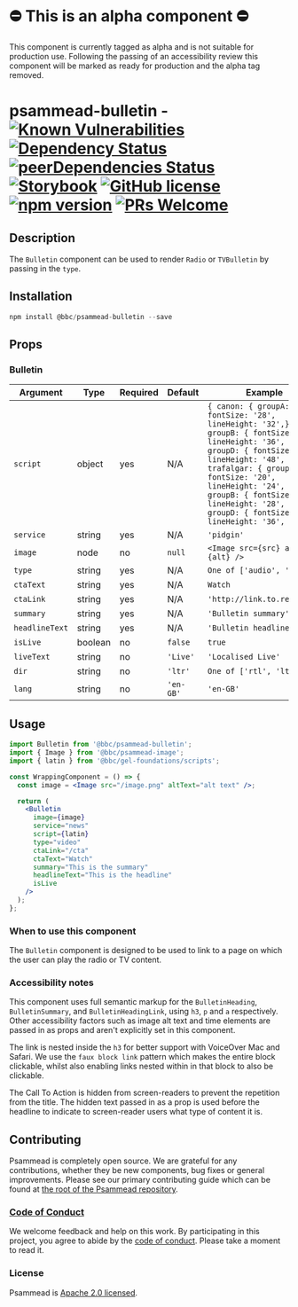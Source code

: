 # ⛔️ This is an alpha component ⛔️

This component is currently tagged as alpha and is not suitable for production use. Following the passing of an accessibility review this component will be marked as ready for production and the alpha tag removed.

# psammead-bulletin - [![Known Vulnerabilities](https://snyk.io/test/github/bbc/psammead/badge.svg?targetFile=packages%2Fcomponents%2Fpsammead-bulletin%2Fpackage.json)](https://snyk.io/test/github/bbc/psammead?targetFile=packages%2Fcomponents%2Fpsammead-bulletin%2Fpackage.json) [![Dependency Status](https://david-dm.org/bbc/psammead.svg?path=packages/components/psammead-bulletin)](https://david-dm.org/bbc/psammead?path=packages/components/psammead-bulletin) [![peerDependencies Status](https://david-dm.org/bbc/psammead/peer-status.svg?path=packages/components/psammead-bulletin)](https://david-dm.org/bbc/psammead?path=packages/components/psammead-bulletin&type=peer) [![Storybook](https://raw.githubusercontent.com/storybooks/brand/master/badge/badge-storybook.svg?sanitize=true)](https://bbc.github.io/psammead/?path=/story/bulletin--containing-image) [![GitHub license](https://img.shields.io/badge/license-Apache%202.0-blue.svg)](https://github.com/bbc/psammead/blob/latest/LICENSE) [![npm version](https://img.shields.io/npm/v/@bbc/psammead-bulletin.svg)](https://www.npmjs.com/package/@bbc/psammead-bulletin) [![PRs Welcome](https://img.shields.io/badge/PRs-welcome-brightgreen.svg)](https://github.com/bbc/psammead/blob/latest/CONTRIBUTING.md)

## Description

The `Bulletin` component can be used to render `Radio` or `TVBulletin` by passing in the `type`.

## Installation

```jsx
npm install @bbc/psammead-bulletin --save
```

## Props

### Bulletin

<!-- prettier-ignore -->
| Argument  | Type | Required | Default | Example |
| --------- | ---- | -------- | ------- | ------- |
| `script` | object | yes | N/A | `{ canon: { groupA: { fontSize: '28', lineHeight: '32',}, groupB: { fontSize: '32', lineHeight: '36', }, groupD: { fontSize: '44', lineHeight: '48', }, }, trafalgar: { groupA: { fontSize: '20', lineHeight: '24', }, groupB: { fontSize: '24', lineHeight: '28', }, groupD: { fontSize: '32', lineHeight: '36', }, }, }` |
| `service` | string | yes | N/A | `'pidgin'` |
| `image` | node | no | `null` | `<Image src={src} alt={alt} />` |
| `type` | string | yes | N/A | `One of ['audio', 'video']` |
| `ctaText` | string | yes | N/A | `Watch` |
| `ctaLink` | string | yes | N/A | `'http://link.to.resource'` |
| `summary` | string | yes | N/A | `'Bulletin summary'` |
| `headlineText` | string | yes | N/A  | `'Bulletin headline'` |
| `isLive` | boolean | no | `false` | `true` |
| `liveText` | string | no | `'Live'` | `'Localised Live'` |
| `dir` | string | no | `'ltr'` | `One of ['rtl', 'ltr']` |
| `lang` | string | no | `'en-GB'` | `'en-GB'` |

## Usage

```jsx
import Bulletin from '@bbc/psammead-bulletin';
import { Image } from '@bbc/psammead-image';
import { latin } from '@bbc/gel-foundations/scripts';

const WrappingComponent = () => {
  const image = <Image src="/image.png" altText="alt text" />;

  return (
    <Bulletin
      image={image}
      service="news"
      script={latin}
      type="video"
      ctaLink="/cta"
      ctaText="Watch"
      summary="This is the summary"
      headlineText="This is the headline"
      isLive
    />
  );
};
```

### When to use this component

The `Bulletin` component is designed to be used to link to a page on which the user can play the radio or TV content.

<!-- ### When not to use this component -->

### Accessibility notes

This component uses full semantic markup for the `BulletinHeading`, `BulletinSummary`, and `BulletinHeadingLink`, using `h3`, `p` and `a` respectively. Other accessibility factors such as image alt text and time elements are passed in as props and aren't explicitly set in this component.

The link is nested inside the `h3` for better support with VoiceOver Mac and Safari. We use the `faux block link` pattern which makes the entire block clickable, whilst also enabling links nested within in that block to also be clickable.

The Call To Action is hidden from screen-readers to prevent the repetition from the title. The hidden text passed in as a prop is used before the headline to indicate to screen-reader users what type of content it is.

## Contributing

Psammead is completely open source. We are grateful for any contributions, whether they be new components, bug fixes or general improvements. Please see our primary contributing guide which can be found at [the root of the Psammead repository](https://github.com/bbc/psammead/blob/latest/CONTRIBUTING.md).

### [Code of Conduct](https://github.com/bbc/psammead/blob/latest/CODE_OF_CONDUCT.md)

We welcome feedback and help on this work. By participating in this project, you agree to abide by the [code of conduct](https://github.com/bbc/psammead/blob/latest/CODE_OF_CONDUCT.md). Please take a moment to read it.

### License

Psammead is [Apache 2.0 licensed](https://github.com/bbc/psammead/blob/latest/LICENSE).
